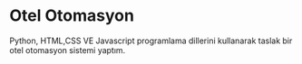 # Otel Otomasyon
Python, HTML,CSS VE Javascript programlama dillerini kullanarak taslak bir otel otomasyon sistemi yaptım.
